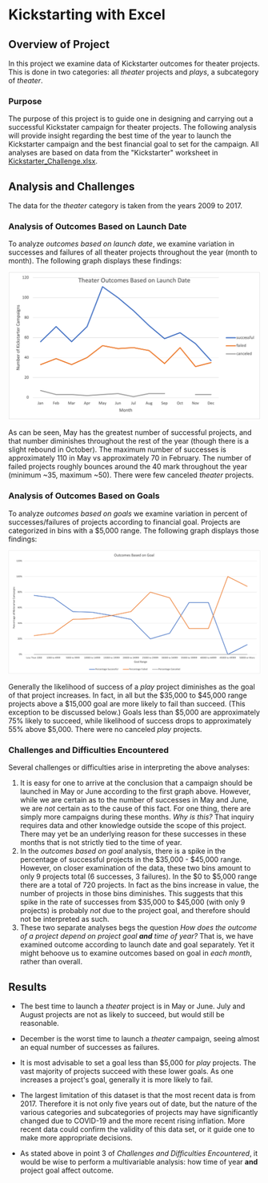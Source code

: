 # Kickstarting with Excel

## Overview of Project
In this project we examine data of Kickstarter outcomes for theater projects. This is done in two categories: all *theater* projects and *plays*, a subcategory of *theater*.

### Purpose
The purpose of this project is to guide one in designing and carrying out a successful Kickstater campaign for theater projects. The following analysis will provide insight regarding the best time of the year to launch the Kickstarter campaign and the best financial goal to set for the campaign. All analyses are based on data from the "Kickstarter" worksheet in [Kickstarter_Challenge.xlsx](Kickstarter_Challenge.xlsx).

## Analysis and Challenges
The data for the *theater* category is taken from the years 2009 to 2017.

### Analysis of Outcomes Based on Launch Date
To analyze *outcomes based on launch date*, we examine variation in successes and failures of all theater projects throughout the year (month to month). The following graph displays these findings:

![Outcomes Based on Launch Date Findings](resources/Theater_Outcomes_vs_Launch.png)

As can be seen, May has the greatest number of successful projects, and that number diminishes throughout the rest of the year (though there is a slight rebound in October). The maximum number of successes is approximately 110 in May vs approximately 70 in February. The number of failed projects roughly bounces around the 40 mark throughout the year (minimum ~35, maximum ~50). There were few canceled *theater* projects.

### Analysis of Outcomes Based on Goals
To analyze *outcomes based on goals* we examine variation in percent of successes/failures of projects according to financial goal. Projects are categorized in bins with a $5,000 range. The following graph displays those findings:

![Outcomes Based on Goals](resources/Outcomes_vs_Goals.png)

Generally the likelihood of success of a *play* project diminishes as the goal of that project increases. In fact, in all but the $35,000 to $45,000 range projects above a $15,000 goal are more likely to fail than succeed. (This exception to be discussed below.) Goals less than $5,000 are approximately 75% likely to succeed, while likelihood of success drops to approximately 55% above $5,000. There were no canceled *play* projects.

### Challenges and Difficulties Encountered
Several challenges or difficulties arise in interpreting the above analyses:

1. It is easy for one to arrive at the conclusion that a campaign should be launched in May or June according to the first graph above. However, while we are certain as to the number of successes in May and June, we are *not* certain as to the cause of this fact. For one thing, there are simply more campaigns during these months. *Why is this?* That inquiry requires data and other knowledge outside the scope of this project. There may yet be an underlying reason for these successes in these months that is not strictly tied to the time of year.
2. In the *outcomes based on goal* analysis, there is a spike in the percentage of successful projects in the $35,000 - $45,000 range. However, on closer examination of the data, these two bins amount to only 9 projects total (6 successes, 3 failures). In the $0 to $5,000 range there are a total of 720 projects. In fact as the bins increase in value, the number of projects in those bins diminishes. This suggests that this spike in the rate of successes from $35,000 to $45,000 (with only 9 projects) is probably *not* due to the project goal, and therefore should not be interpreted as such.
3. These two separate analyses begs the question *How does the outcome of a project depend on project goal **and** time of year?* That is, we have examined outcome according to launch date and goal separately. Yet it might behoove us to examine outcomes based on goal in *each month*, rather than overall.

## Results

- The best time to launch a *theater* project is in May or June. July and August projects are not as likely to succeed, but would still be reasonable.

- December is the worst time to launch a *theater* campaign, seeing almost an equal number of successes as failures.

- It is most advisable to set a goal less than $5,000 for *play* projects. The vast majority of projects succeed with these lower goals. As one increases a project's goal, generally it is more likely to fail.

- The largest limitation of this dataset is that the most recent data is from 2017. Therefore it is not only five years out of date, but the nature of the various categories and subcategories of projects may have significantly changed due to COVID-19 and the more recent rising inflation. More recent data could confirm the validity of this data set, or it guide one to make more appropriate decisions.

- As stated above in point 3 of *Challenges and Difficulties Encountered*, it would be wise to perform a multivariable analysis: how time of year **and** project goal affect outcome.
